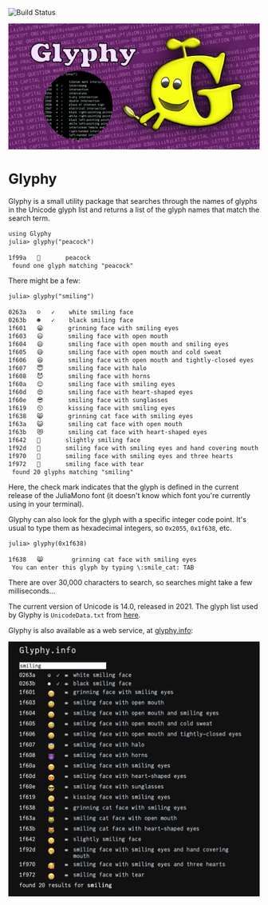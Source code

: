 ![Build Status][ci-img]

![glyphy splash image](docs/src/assets/figures/glyphy-social-media-preview.png)

# Glyphy

Glyphy is a small utility package that searches through the names of glyphs in the Unicode
glyph list and returns a list of the glyph names that match
the search term.

```julia-term
using Glyphy
julia> glyphy("peacock")

1f99a   🦚       peacock
 found one glyph matching "peacock"
```

There might be a few:

```julia-term
julia> glyphy("smiling")

0263a   ☺   ✓    white smiling face
0263b   ☻   ✓    black smiling face
1f601   😁       grinning face with smiling eyes
1f603   😃       smiling face with open mouth
1f604   😄       smiling face with open mouth and smiling eyes
1f605   😅       smiling face with open mouth and cold sweat
1f606   😆       smiling face with open mouth and tightly-closed eyes
1f607   😇       smiling face with halo
1f608   😈       smiling face with horns
1f60a   😊       smiling face with smiling eyes
1f60d   😍       smiling face with heart-shaped eyes
1f60e   😎       smiling face with sunglasses
1f619   😙       kissing face with smiling eyes
1f638   😸       grinning cat face with smiling eyes
1f63a   😺       smiling cat face with open mouth
1f63b   😻       smiling cat face with heart-shaped eyes
1f642   🙂       slightly smiling face
1f92d   🤭       smiling face with smiling eyes and hand covering mouth
1f970   🥰       smiling face with smiling eyes and three hearts
1f972   🥲       smiling face with tear
 found 20 glyphs matching "smiling"
```

Here, the check mark indicates that the glyph is defined in
the current release of the JuliaMono font (it doesn't know
which font you're currently using in your terminal).

Glyphy can also look for the glyph with a specific integer
code point. It's usual to type them as hexadecimal integers,
so `0x2055`, `0x1f638`, etc.

```julia-term
julia> glyphy(0x1f638)

1f638   😸        grinning cat face with smiling eyes
 You can enter this glyph by typing \:smile_cat: TAB
```

There are over 30,000 characters to search, so searches
might take a few milliseconds...

The current version of Unicode is 14.0, released in 2021.
The glyph list used by Glyphy is `UnicodeData.txt` from
[here](http://www.unicode.org/Public/UNIDATA/).

Glyphy is also available as a web service, at [glyphy.info](https://glyphy.info):

![glyphy.info](docs/src/assets/figures/glyphy-info.png)

[docs-development-img]: https://img.shields.io/badge/docs-development-blue
[docs-development-url]: http://cormullion.github.io/glyphy.jl/dev/

[docs-stable-img]: https://img.shields.io/badge/docs-stable-blue.svg
[docs-stable-url]: http://cormullion.github.io/glyphy.jl/stable/

[ci-img]: https://github.com/cormullion/glyphy.jl/workflows/CI/badge.svg
[ci-url]: https://github.com/cormullion/glyphy.jl/actions?query=workflow%3ACI
